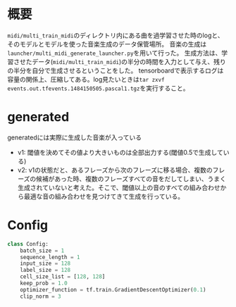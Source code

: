 # 概要
`midi/multi_train_midi`のディレクトリ内にある曲を過学習させた時のlogと、そのモデルとモデルを使った音楽生成のデータ保管場所。
音楽の生成は`launcher/multi_midi_generate_launcher.py`を用いて行った。
生成方法は、学習させたデータ(`midi/multi_train_midi`)の半分の時間を入力として与え、残りの半分を自分で生成させるということをした。
tensorboardで表示するログは容量の関係上、圧縮してある。log見たいときは`tar zxvf events.out.tfevents.1484150505.pascal1.tgz`を実行すること。

# generated
generatedには実際に生成した音楽が入っている

* v1: 閾値を決めてその値より大きいものは全部出力する(閾値0.5で生成している)
* v2: v1の状態だと、あるフレーズから次のフレーズに移る場合、複数のフレーズの候補があった時、複数のフレーズすべての音をだしてしまい、うまく生成されていないと考えた。そこで、閾値以上の音のすべての組み合わせから最適な音の組み合わせを見つけてきて生成を行っている。

# Config
```py
class Config:
    batch_size = 1
    sequence_length = 1
    input_size = 128
    label_size = 128
    cell_size_list = [128, 128]
    keep_prob = 1.0
    optimizer_function = tf.train.GradientDescentOptimizer(0.1)
    clip_norm = 3
```